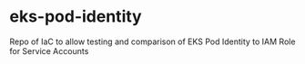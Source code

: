 # eks-pod-identity
Repo of IaC to allow testing and comparison of EKS Pod Identity to IAM Role for Service Accounts
